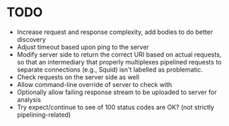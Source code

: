 # TODO

- Increase request and response complexity, add bodies to do better discovery
- Adjust timeout based upon ping to the server
- Modify server side to return the correct URI based on actual requests, so
  that an intermediary that properly multiplexes pipelined requests to 
  separate connections (e.g., Squid) isn't labelled as problematic.
- Check requests on the server side as well
- Allow command-line override of server to check with
- Optionally allow failing response stream to be uploaded to server for 
  analysis
- Try expect/continue to see of 100 status codes are OK? (not strictly 
  pipelining-related)